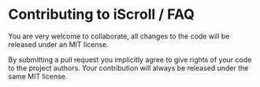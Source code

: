 # Contributing to iScroll / FAQ

You are very welcome to collaborate, all changes to the code will be released under an MIT license.

By submitting a pull request you implicitly agree to give rights of your code to the project authors. Your contribution will always be released under the same MIT license.
